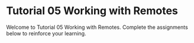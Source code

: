 # Tutorial 05 Working with Remotes

Welcome to Tutorial 05 Working with Remotes. Complete the assignments below to reinforce your learning.
